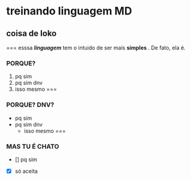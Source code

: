 # treinando linguagem MD
## coisa de loko
===
esssa ***linguagem*** tem o intuido de ser mais __simples__ .
De fato, ela é.

### PORQUE?
1. pq sim
2. pq sim dnv
  1. isso mesmo
===
### PORQUE? DNV?
* pq sim
* pq sim dnv
  * isso mesmo
=== 
### MAS TU É CHATO
- [] pq sim
- [x] só aceita   
